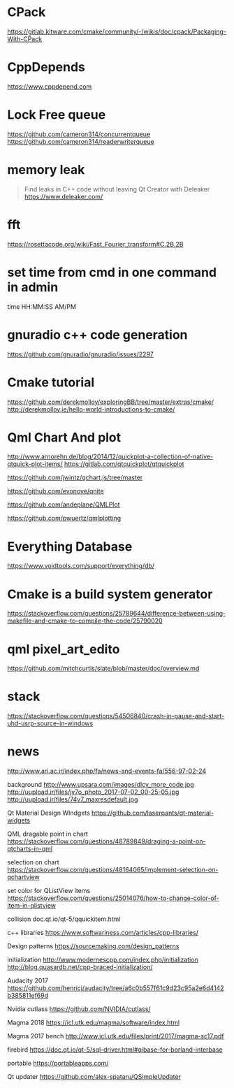 # CPack
https://gitlab.kitware.com/cmake/community/-/wikis/doc/cpack/Packaging-With-CPack

# CppDepends
https://www.cppdepend.com



# Lock Free queue
https://github.com/cameron314/concurrentqueue   
https://github.com/cameron314/readerwriterqueue


# memory leak 
> Find leaks in C++ code without leaving Qt Creator with Deleaker  
https://www.deleaker.com/

# fft
https://rosettacode.org/wiki/Fast_Fourier_transform#C.2B.2B

# set time from cmd in one command in admin
time HH:MM:SS AM/PM

# gnuradio c++ code generation 
https://github.com/gnuradio/gnuradio/issues/2297

# Cmake tutorial
https://github.com/derekmolloy/exploringBB/tree/master/extras/cmake/  
http://derekmolloy.ie/hello-world-introductions-to-cmake/


# Qml Chart And plot
http://www.arnorehn.de/blog/2014/12/quickplot-a-collection-of-native-qtquick-plot-items/
https://gitlab.com/qtquickplot/qtquickplot

https://github.com/jwintz/qchart.js/tree/master

https://github.com/evonove/qnite

https://github.com/andeplane/QMLPlot

https://github.com/pwuertz/qmlplotting


# Everything Database
https://www.voidtools.com/support/everything/db/


# Cmake is a build system generator 
https://stackoverflow.com/questions/25789644/difference-between-using-makefile-and-cmake-to-compile-the-code/25790020

# qml pixel_art_edito
https://github.com/mitchcurtis/slate/blob/master/doc/overview.md

# stack
https://stackoverflow.com/questions/54506840/crash-in-pause-and-start-uhd-usrp-source-in-windows

# news
http://www.ari.ac.ir/index.php/fa/news-and-events-fa/556-97-02-24

background
http://www.upsara.com/images/dlcv_more_code.jpg
http://uupload.ir/files/jv7o_photo_2017-07-02_00-25-05.jpg
http://uupload.ir/files/74v7_maxresdefault.jpg

Qt Material Design WIndgets
https://github.com/laserpants/qt-material-widgets

QML dragable point in chart
https://stackoverflow.com/questions/48789849/draging-a-point-on-qtcharts-in-qml

selection on chart
https://stackoverflow.com/questions/48164065/implement-selection-on-qchartview

set color for QListView items
https://stackoverflow.com/questions/25014076/how-to-change-color-of-item-in-qlistview

collision
doc.qt.io/qt-5/qquickitem.html

c++ libraries
https://www.softwariness.com/articles/cpp-libraries/

Design patterns
https://sourcemaking.com/design_patterns

initialization
http://www.modernescpp.com/index.php/initialization
http://blog.quasardb.net/cpp-braced-initialization/

Audacity 2017
https://github.com/henricj/audacity/tree/a6c0b557f61c9d23c95a2e6d4142b385811ef69d

Nvidia cutlass
https://github.com/NVIDIA/cutlass/

Magma 2018
https://icl.utk.edu/magma/software/index.html

Magma 2017 bench
http://www.icl.utk.edu/files/print/2017/magma-sc17.pdf

firebird
https://doc.qt.io/qt-5/sql-driver.html#qibase-for-borland-interbase

portable
https://portableapps.com/

Qt updater
https://github.com/alex-spataru/QSimpleUpdater
